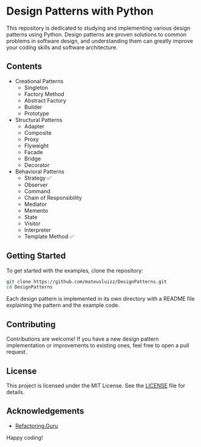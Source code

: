 # Design Patterns with Python

This repository is dedicated to studying and implementing various design patterns using Python. Design patterns are proven solutions to common problems in software design, and understanding them can greatly improve your coding skills and software architecture.

## Contents

- Creational Patterns
  - Singleton
  - Factory Method
  - Abstract Factory
  - Builder
  - Prototype
- Structural Patterns
  - Adapter
  - Composite
  - Proxy
  - Flyweight
  - Facade
  - Bridge
  - Decorator
- Behavioral Patterns
  - Strategy ✅
  - Observer
  - Command
  - Chain of Responsibility
  - Mediator
  - Memento
  - State
  - Visitor
  - Interpreter
  - Template Method ✅

## Getting Started

To get started with the examples, clone the repository:

```bash
git clone https://github.com/mateusluizz/DesignPatterns.git
cd DesignPatterns
```

Each design pattern is implemented in its own directory with a README file explaining the pattern and the example code.

## Contributing

Contributions are welcome! If you have a new design pattern implementation or improvements to existing ones, feel free to open a pull request.

## License

This project is licensed under the MIT License. See the [LICENSE](LICENSE) file for details.

## Acknowledgements

- [Refactoring.Guru](https://refactoring.guru/design-patterns)

Happy coding!